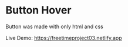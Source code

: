 # Button Hover

Button was made with only html and css

Live Demo: https://freetimeproject03.netlify.app